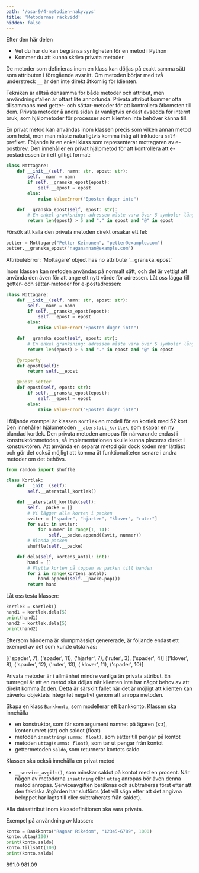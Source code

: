 ```yaml
---
path: '/osa-9/4-metodien-nakyvyys'
title: 'Metodernas räckvidd'
hidden: false
---
```


<text-box variant='learningObjectives' name='Inlärningsmål'>

Efter den här delen

- Vet du hur du kan begränsa synligheten för en metod i Python
- Kommer du att kunna skriva privata metoder

</text-box>

De metoder som definieras inom en klass kan döljas på exakt samma sätt som attributen i föregående avsnitt. Om metoden börjar med två understreck `__` är den inte direkt åtkomlig för klienten.

Tekniken är alltså densamma för både metoder och attribut, men användningsfallen är oftast lite annorlunda. Privata attribut kommer ofta tillsammans med getter- och sättar-metoder för att kontrollera åtkomsten till dem. Privata metoder å andra sidan är vanligtvis endast avsedda för internt bruk, som hjälpmetoder för processer som klienten inte behöver känna till.

En privat metod kan användas inom klassen precis som vilken annan metod som helst, men man måste naturligtvis komma ihåg att inkludera `self`-prefixet. Följande är en enkel klass som representerar mottagaren av e-postbrev. Den innehåller en privat hjälpmetod för att kontrollera att e-postadressen är i ett giltigt format:

```python
class Mottagare:
    def __init__(self, namn: str, epost: str):
        self.__namn = namn
        if self.__granska_epost(epost):
            self.__epost = epost
        else:
            raise ValueError("Eposten duger inte")

    def __granska_epost(self, epost: str):
        # En enkel granksning: adressen måste vara över 5 symboler lång och innehålla en punkt och en @-symbol
        return len(epost) > 5 and "." in epost and "@" in epost
```

Försök att kalla den privata metoden direkt orsakar ett fel:

```python
petter = Mottagare("Petter Keinonen", "petter@example.com")
petter.__granska_epost("naganannan@example.com")
```

<sample-output>

AttributeError: 'Mottagare' object has no attribute '__granska_epost'

</sample-output>

Inom klassen kan metoden användas på normalt sätt, och det är vettigt att använda den även för att ange ett nytt värde för adressen. Låt oss lägga till getter- och sättar-metoder för e-postadressen:

```python
class Mottagare:
    def __init__(self, namn: str, epost: str):
        self.__namn = namn
        if self.__granska_epost(epost):
            self.__epost = epost
        else:
            raise ValueError("Eposten duger inte")

    def __granska_epost(self, epost: str):
        # En enkel granksning: adressen måste vara över 5 symboler lång och innehålla en punkt och en @-symbol
        return len(epost) > 5 and "." in epost and "@" in epost

    @property
    def epost(self):
        return self.__epost

    @epost.setter
    def epost(self, epost: str):
        if self.__granska_epost(epost):
            self.__epost = epost
        else:
            raise ValueError("Eposten duger inte")
```

I följande exempel är klassen `Kortlek` en modell för en kortlek med 52 kort. Den innehåller hjälpmetoden `__aterstall_kortlek`, som skapar en ny blandad kortlek. Den privata metoden anropas för närvarande endast i konstruktörsmetoden, så implementationen skulle kunna placeras direkt i konstruktören. Att använda en separat metod gör dock koden mer lättläst och gör det också möjligt att komma åt funktionaliteten senare i andra metoder om det behövs.

```python
from random import shuffle

class Kortlek:
    def __init__(self):
        self.__aterstall_kortlek()

    def __aterstall_kortlek(self):
        self.__packe = []
        # Vi lägger alla korten i packen
        sviter = ["spader", "hjarter", "klover", "ruter"]
        for svit in sviter:
            for nummer in range(1, 14):
                self.__packe.append((svit, nummer))
        # Blanda packen
        shuffle(self.__packe)

    def dela(self, kortens_antal: int):
        hand = []
        # Flytta korten på toppen av packen till handen
        for i in range(kortens_antal):
            hand.append(self.__packe.pop())
        return hand
```

Låt oss testa klassen:

```python
kortlek = Kortlek()
hand1 = kortlek.dela(5)
print(hand1)
hand2 = kortlek.dela(5)
print(hand2)
```

Eftersom händerna är slumpmässigt genererade, är följande endast ett exempel av det som kunde utskrivas:

<sample-output>

[('spader', 7), ('spader', 11), ('hjarter', 7), ('ruter', 3), ('spader', 4)]
[('klover', 8), ('spader', 12), ('ruter', 13), ('klover', 11), ('spader', 10)]

</sample-output>

Privata metoder är i allmänhet mindre vanliga än privata attribut. En tumregel är att en metod ska döljas när klienten inte har något behov av att direkt komma åt den. Detta är särskilt fallet när det är möjligt att klienten kan påverka objektets integritet negativt genom att anropa metoden. 

<programming-exercise name='Palvelumaksu' tmcname='osa09-12_palvelumaksu'>

Skapa en klass `Bankkonto`, som modellerar ett bankkonto. Klassen ska innehålla

* en konstruktor, som får som argument namnet på ägaren (str), kontonumret (str) och saldot (float)
* metoden `insattning(summa: float)`, som sätter till pengar på kontot
* metoden `uttag(summa: float)`, som tar ut pengar från kontot
* gettermetoden `saldo`, som returnerar kontots saldo

Klassen ska också innehålla en privat metod

* `__service_avgift()`, som minskar saldot på kontot med en procent. När någon av metoderna `insattning` eller `uttag` anropas bör även denna metod anropas. Serviceavgiften beräknas och subtraheras först efter att den faktiska åtgärden har slutförts (det vill säga efter att det angivna beloppet har lagts till eller subtraherats från saldot).

Alla dataattribut inom klassdefinitionen ska vara privata.

Exempel på användning av klassen:

```python
konto = Bankkonto("Ragnar Rikedom", "12345-6789", 1000)
konto.uttag(100)
print(konto.saldo)
konto.tillsatt(100)
print(konto.saldo)

```

<sample-output>

891.0
981.09

</sample-output>


</programming-exercise>
